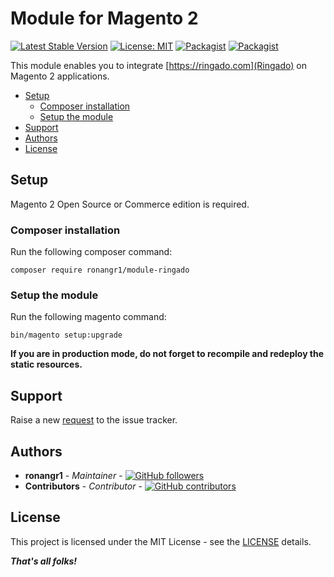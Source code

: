 # Module for Magento 2

[![Latest Stable Version](https://img.shields.io/packagist/v/ronangr1/module-ringado.svg?style=flat-square)](https://packagist.org/packages/ronangr1/module-ringado)
[![License: MIT](https://img.shields.io/github/license/ronangr1/magento2-ringado.svg?style=flat-square)](./LICENSE)
[![Packagist](https://img.shields.io/packagist/dt/ronangr1/module-ringado.svg?style=flat-square)](https://packagist.org/packages/ronangr1/module-ringado/stats)
[![Packagist](https://img.shields.io/packagist/dm/ronangr1/module-ringado.svg?style=flat-square)](https://packagist.org/packages/ronangr1/module-ringado/stats)

This module enables you to integrate [https://ringado.com](Ringado) on Magento 2 applications.

- [Setup](#setup)
    - [Composer installation](#composer-installation)
    - [Setup the module](#setup-the-module)
- [Support](#support)
- [Authors](#authors)
- [License](#license)

## Setup

Magento 2 Open Source or Commerce edition is required.

###  Composer installation

Run the following composer command:

```
composer require ronangr1/module-ringado
```

### Setup the module

Run the following magento command:

```
bin/magento setup:upgrade
```

**If you are in production mode, do not forget to recompile and redeploy the static resources.**

## Support

Raise a new [request](https://github.com/ronangr1/magento2-ringado/issues) to the issue tracker.

## Authors

- **ronangr1** - *Maintainer* - [![GitHub followers](https://img.shields.io/github/followers/ronangr1.svg?style=social)](https://github.com/ronangr1)
- **Contributors** - *Contributor* - [![GitHub contributors](https://img.shields.io/github/contributors/ronangr1/magento2-core.svg?style=flat-square)](https://github.com/ronangr1/magento2-core/graphs/contributors)

## License

This project is licensed under the MIT License - see the [LICENSE](./LICENSE) details.

***That's all folks!***
